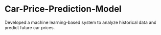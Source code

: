 # Car-Price-Prediction-Model
Developed a machine learning-based system to analyze historical data and predict future car prices. 
